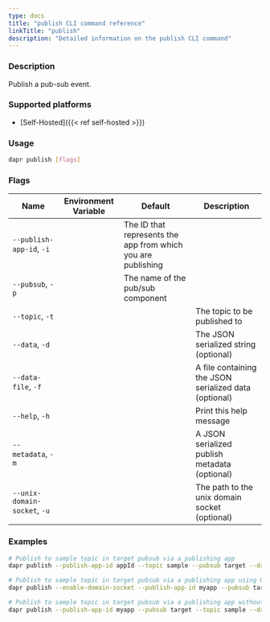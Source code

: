 ```yaml
---
type: docs
title: "publish CLI command reference"
linkTitle: "publish"
description: "Detailed information on the publish CLI command"
---
```


### Description

Publish a pub-sub event.

### Supported platforms

- [Self-Hosted]({{< ref self-hosted >}})

### Usage

```bash
dapr publish [flags]
```

### Flags

| Name                         | Environment Variable | Default                                                      | Description                                           |
| ---------------------------- | -------------------- | ------------------------------------------------------------ | ----------------------------------------------------- |
| `--publish-app-id`, `-i`     |                      | The ID that represents the app from which you are publishing |
| `--pubsub`, `-p`             |                      | The name of the pub/sub component                            |
| `--topic`, `-t`              |                      |                                                              | The topic to be published to                          |
| `--data`, `-d`               |                      |                                                              | The JSON serialized string (optional)                 |
| `--data-file`, `-f`          |                      |                                                              | A file containing the JSON serialized data (optional) |
| `--help`, `-h`               |                      |                                                              | Print this help message                               |
| `--metadata`, `-m`           |                      |                                                              | A JSON serialized publish metadata (optional)         |
| `--unix-domain-socket`, `-u` |                      |                                                              | The path to the unix domain socket (optional)         |


### Examples

```bash
# Publish to sample topic in target pubsub via a publishing app
dapr publish --publish-app-id appId --topic sample --pubsub target --data '{"key":"value"}'

# Publish to sample topic in target pubsub via a publishing app using Unix domain socket
dapr publish --enable-domain-socket --publish-app-id myapp --pubsub target --topic sample --data '{"key":"value"}'

# Publish to sample topic in target pubsub via a publishing app without cloud event
dapr publish --publish-app-id myapp --pubsub target --topic sample --data '{"key":"value"}' --metadata '{"rawPayload":"true"}'
```
